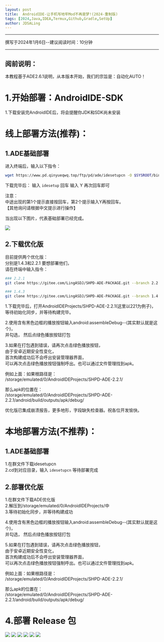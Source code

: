 ```yaml
---
layout: post
title:  AndroidIDE-让手机写地牢Mod不再是梦!(2024-重制版)
tags: [2024,Java,IDEA,Termux,Github,Gradle,SetUp]
author: JDSALing
---
```


---
撰写于2024年1月6日--建议阅读时间：10分钟

---

## 阅前说明：
本教程基于ADE2.6.1说明，从本版本开始，我们的宗旨是：自动化AUTO！

# 1.开始部署：AndroidIDE-SDK
1.下载安装完AndroidIDE后，将会提醒你JDK和SDK尚未安装

# 线上部署方法(推荐)：

## 1.ADE基础部署
进入终端后，输入以下指令：

```bash
wget https://www.pd.qinyueqwq.top/ftp/pd/ade/idesetupcn -O $SYSROOT/bin/idesetup && chmod +x $SYSROOT/bin/idesetup
```

下载完毕后：
输入 `idesetup` 回车 输入 Y 再次回车即可

注意：  
中途出现的第1个提示直接按回车，第2个提示输入Y再按回车。   
【其他询问请根据中文提示进行操作】


当出现以下图片，代表基础部署已经完成。

<img src="https://rust.coldmint.top/ftp/ling/cdnpng/ready.jpg">


## 2.下载优化版
目前提供两个优化版：   
分别是1.4.3和2.2.1
要想部署他们，  
请在终端中输入指令：   

```bash
### 2.2.1
git clone https://gitee.com/LingASDJ/SHPD-ADE-PACKAGE.git --branch 2.2.1-ADE /storage/emulated/0/AndroidIDEProjects/SHPD-ADE-2.2.1
```

```bash
### 1.4.3
git clone https://gitee.com/LingASDJ/SHPD-ADE-PACKAGE.git --branch 1.4.3-ADE /storage/emulated/0/AndroidIDEProjects/SHPD-ADE-1.4.3
```

1.下载完毕后，打开AndroidIDEProjects/SHPD-ADE-2.2.1(这里以221为例子)，    
等待初始化同步，并等待构建完毕。  

2.使用含有黑色边框的播放按钮输入android:assembleDebug--(其实默认就是这个)，    
并勾选， 然后点绿色播放按钮打包

3.如果在打包遇到错误，请再次点击绿色播放按钮，  
由于安卓近期安全性变化，  
首次构建成功后不会呼出安装管理器界面，    
可以再次点击绿色播放按钮强制呼出。也可以通过文件管理找到apk。  

例如上面：如果根路径是：   
/storage/emulated/0/AndroidIDEProjects/SHPD-ADE-2.2.1/

那么apk的位置在：   
/storage/emulated/0/AndroidIDEProjects/SHPD-ADE-2.2.1/android/build/outputs/apk/debug/

优化版已集成崩溃报告，更多地形，字段缺失检查器。祝各位开发愉快。

# 本地部署方法(不推荐)：

## 1.ADE基础部署
1.在群文件下载idesetupcn   
2.cd到对应目录，输入 `idesetupcn` 等待部署完成

## 2.部署优化版
1.在群文件下载ADE优化版   
2.解压到/storage/emulated/0/AndroidIDEProjects/中   
3.等待初始化同步，并等待构建成功

4.使用含有黑色边框的播放按钮输入android:assembleDebug--(其实默认就是这个)，   
并勾选， 然后点绿色播放按钮打包

5.如果在打包遇到错误，请再次点击绿色播放按钮，    
由于安卓近期安全性变化，    
首次构建成功后不会呼出安装管理器界面，    
可以再次点击绿色播放按钮强制呼出。也可以通过文件管理找到apk。  

例如上面：如果根路径是：  
/storage/emulated/0/AndroidIDEProjects/SHPD-ADE-2.2.1/

那么apk的位置在：  
/storage/emulated/0/AndroidIDEProjects/SHPD-ADE-2.2.1/android/build/outputs/apk/debug/

# 4.部署 Release 包

<img src="https://rust.coldmint.top/ftp/ling/cdnpng/adepng/release1.jpg">
<img src="https://rust.coldmint.top/ftp/ling/cdnpng/adepng/release2.jpg">
<img src="https://rust.coldmint.top/ftp/ling/cdnpng/adepng/release3.jpg">
<img src="https://rust.coldmint.top/ftp/ling/cdnpng/adepng/release4.jpg">
<img src="https://rust.coldmint.top/ftp/ling/cdnpng/adepng/release5.jpg">
<img src="https://rust.coldmint.top/ftp/ling/cdnpng/adepng/release6.jpg">
